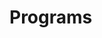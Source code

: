 # Programs



































































































































































































































































































